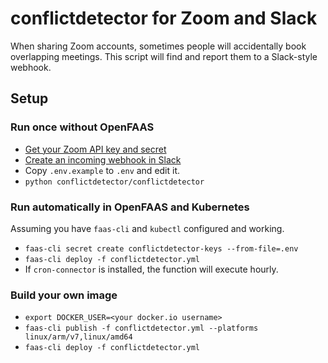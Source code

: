 # conflictdetector for Zoom and Slack
When sharing Zoom accounts, sometimes people will accidentally book overlapping
meetings. This script will find and report them to a Slack-style webhook.

## Setup
### Run once without OpenFAAS
* [Get your Zoom API key and secret](https://devforum.zoom.us/t/finding-your-api-key-secret-credentials-in-marketplace/3471)
* [Create an incoming webhook in Slack](https://api.slack.com/messaging/webhooks)
* Copy `.env.example` to `.env` and edit it.
* `python conflictdetector/conflictdetector`

### Run automatically in OpenFAAS and Kubernetes
Assuming you have `faas-cli` and `kubectl` configured and working.
* `faas-cli secret create conflictdetector-keys --from-file=.env`
* `faas-cli deploy -f conflictdetector.yml`
* If `cron-connector` is installed, the function will execute hourly.

### Build your own image
* `export DOCKER_USER=<your docker.io username>`
* `faas-cli publish -f conflictdetector.yml --platforms linux/arm/v7,linux/amd64`
* `faas-cli deploy -f conflictdetector.yml`
